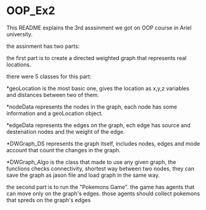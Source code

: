 # OOP_Ex2
This README explains the 3rd asssinment we got on OOP course in Ariel university.

the assinment has two parts:

the first part is to create a directed weighted graph that represents real locations.

there were 5 classes for this part:

*geoLocation is the most basic one, gives the location as x,y,z variables and distances between two of them.

*nodeData represents the nodes in the graph, each node has some information and a geoLocation object.

*edgeData represents the edges on the graph, ech edge has source and destenation nodes and the weight of the edge.

*DWGraph_DS represents the graph itself, includes nodes, edges and mode account that count the changes in the graph.

*DWGraph_Algo is the class that made to use any given graph, the funclions checks connectivity, shortest way between two nodes,
 they can save the graph as jason file and load graph in the same way.

the second part is to run the "Pokemons Game".
the game has agents that can move only on the graph's edges. those agents should collect pokemons that spreds on the graph's edges 
